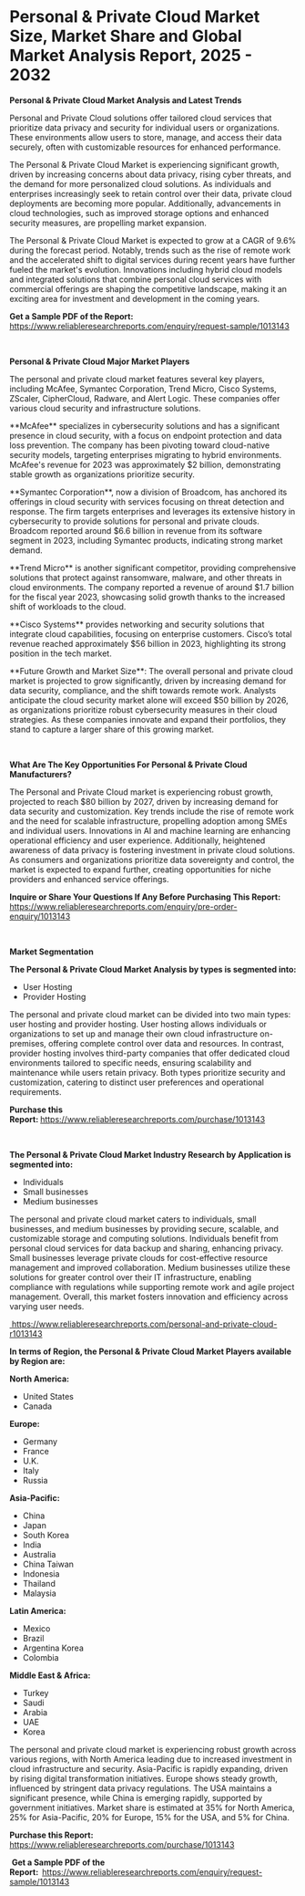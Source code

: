 <p><h1>Personal & Private Cloud Market Size, Market Share and Global Market Analysis Report, 2025 - 2032</h1></p><p><strong>Personal & Private Cloud Market Analysis and Latest Trends</strong></p>
<p><p>Personal and Private Cloud solutions offer tailored cloud services that prioritize data privacy and security for individual users or organizations. These environments allow users to store, manage, and access their data securely, often with customizable resources for enhanced performance.</p><p>The Personal & Private Cloud Market is experiencing significant growth, driven by increasing concerns about data privacy, rising cyber threats, and the demand for more personalized cloud solutions. As individuals and enterprises increasingly seek to retain control over their data, private cloud deployments are becoming more popular. Additionally, advancements in cloud technologies, such as improved storage options and enhanced security measures, are propelling market expansion.</p><p>The Personal & Private Cloud Market is expected to grow at a CAGR of 9.6% during the forecast period. Notably, trends such as the rise of remote work and the accelerated shift to digital services during recent years have further fueled the market's evolution. Innovations including hybrid cloud models and integrated solutions that combine personal cloud services with commercial offerings are shaping the competitive landscape, making it an exciting area for investment and development in the coming years.</p></p>
<p><strong>Get a Sample PDF of the Report:&nbsp;</strong> <a href="https://www.reliableresearchreports.com/enquiry/request-sample/1013143?utm_campaign=2208&utm_medium=2&utm_source=Github&utm_content=ia&utm_term=19042025&utm_id=personal-private-cloud">https://www.reliableresearchreports.com/enquiry/request-sample/1013143</a></p>
<p>&nbsp;</p>
<p><strong>Personal & Private Cloud Major Market Players</strong></p>
<p><p>The personal and private cloud market features several key players, including McAfee, Symantec Corporation, Trend Micro, Cisco Systems, ZScaler, CipherCloud, Radware, and Alert Logic. These companies offer various cloud security and infrastructure solutions.</p><p>**McAfee** specializes in cybersecurity solutions and has a significant presence in cloud security, with a focus on endpoint protection and data loss prevention. The company has been pivoting toward cloud-native security models, targeting enterprises migrating to hybrid environments. McAfee's revenue for 2023 was approximately $2 billion, demonstrating stable growth as organizations prioritize security.</p><p>**Symantec Corporation**, now a division of Broadcom, has anchored its offerings in cloud security with services focusing on threat detection and response. The firm targets enterprises and leverages its extensive history in cybersecurity to provide solutions for personal and private clouds. Broadcom reported around $6.6 billion in revenue from its software segment in 2023, including Symantec products, indicating strong market demand.</p><p>**Trend Micro** is another significant competitor, providing comprehensive solutions that protect against ransomware, malware, and other threats in cloud environments. The company reported a revenue of around $1.7 billion for the fiscal year 2023, showcasing solid growth thanks to the increased shift of workloads to the cloud.</p><p>**Cisco Systems** provides networking and security solutions that integrate cloud capabilities, focusing on enterprise customers. Cisco’s total revenue reached approximately $56 billion in 2023, highlighting its strong position in the tech market.</p><p>**Future Growth and Market Size**: The overall personal and private cloud market is projected to grow significantly, driven by increasing demand for data security, compliance, and the shift towards remote work. Analysts anticipate the cloud security market alone will exceed $50 billion by 2026, as organizations prioritize robust cybersecurity measures in their cloud strategies. As these companies innovate and expand their portfolios, they stand to capture a larger share of this growing market.</p></p>
<p>&nbsp;</p>
<p><strong>What Are The Key Opportunities For Personal & Private Cloud Manufacturers?</strong></p>
<p><p>The Personal and Private Cloud market is experiencing robust growth, projected to reach $80 billion by 2027, driven by increasing demand for data security and customization. Key trends include the rise of remote work and the need for scalable infrastructure, propelling adoption among SMEs and individual users. Innovations in AI and machine learning are enhancing operational efficiency and user experience. Additionally, heightened awareness of data privacy is fostering investment in private cloud solutions. As consumers and organizations prioritize data sovereignty and control, the market is expected to expand further, creating opportunities for niche providers and enhanced service offerings.</p></p>
<p><strong>Inquire or Share Your Questions If Any Before Purchasing This Report:</strong> <a href="https://www.reliableresearchreports.com/enquiry/pre-order-enquiry/1013143?utm_campaign=2208&utm_medium=2&utm_source=Github&utm_content=ia&utm_term=19042025&utm_id=personal-private-cloud">https://www.reliableresearchreports.com/enquiry/pre-order-enquiry/1013143</a></p>
<p>&nbsp;</p>
<p><strong>Market Segmentation</strong></p>
<p><strong>The Personal & Private Cloud Market Analysis by types is segmented into:</strong></p>
<p><ul><li>User Hosting</li><li>Provider Hosting</li></ul></p>
<p><p>The personal and private cloud market can be divided into two main types: user hosting and provider hosting. User hosting allows individuals or organizations to set up and manage their own cloud infrastructure on-premises, offering complete control over data and resources. In contrast, provider hosting involves third-party companies that offer dedicated cloud environments tailored to specific needs, ensuring scalability and maintenance while users retain privacy. Both types prioritize security and customization, catering to distinct user preferences and operational requirements.</p></p>
<p><strong>Purchase this Report:&nbsp;</strong><a href="https://www.reliableresearchreports.com/purchase/1013143?utm_campaign=2208&utm_medium=2&utm_source=Github&utm_content=ia&utm_term=19042025&utm_id=personal-private-cloud">https://www.reliableresearchreports.com/purchase/1013143</a></p>
<p>&nbsp;</p>
<p><strong>The Personal & Private Cloud Market Industry Research by Application is segmented into:</strong></p>
<p><ul><li>Individuals</li><li>Small businesses</li><li>Medium businesses</li></ul></p>
<p><p>The personal and private cloud market caters to individuals, small businesses, and medium businesses by providing secure, scalable, and customizable storage and computing solutions. Individuals benefit from personal cloud services for data backup and sharing, enhancing privacy. Small businesses leverage private clouds for cost-effective resource management and improved collaboration. Medium businesses utilize these solutions for greater control over their IT infrastructure, enabling compliance with regulations while supporting remote work and agile project management. Overall, this market fosters innovation and efficiency across varying user needs.</p></p>
<p><a href="https://www.reliableresearchreports.com/personal-and-private-cloud-r1013143?utm_campaign=2208&utm_medium=2&utm_source=Github&utm_content=ia&utm_term=19042025&utm_id=personal-private-cloud">&nbsp;https://www.reliableresearchreports.com/personal-and-private-cloud-r1013143</a></p>
<p><strong>In terms of Region, the Personal & Private Cloud Market Players available by Region are:</strong></p>
<p>
    <p> <strong> North America: </strong>
        <ul>
            <li>United States</li>
            <li>Canada</li>
        </ul>
        </p> 
    <p> <strong> Europe: </strong>
        <ul>
            <li>Germany</li>
            <li>France</li>
            <li>U.K.</li>
            <li>Italy</li>
            <li>Russia</li>
        </ul>
        </p> 
    <p> <strong> Asia-Pacific: </strong>
        <ul>
            <li>China</li>
            <li>Japan</li>
            <li>South Korea</li>
            <li>India</li>
            <li>Australia</li>
            <li>China Taiwan</li>
            <li>Indonesia</li>
            <li>Thailand</li>
            <li>Malaysia</li>
        </ul>
        </p> 
    <p> <strong> Latin America: </strong>
        <ul>
            <li>Mexico</li>
            <li>Brazil</li>
            <li>Argentina Korea</li>
            <li>Colombia</li>
        </ul>
        </p> 
    <p> <strong> Middle East & Africa: </strong>
        <ul>
            <li>Turkey</li>
            <li>Saudi</li>
            <li>Arabia</li>
            <li>UAE</li>
            <li>Korea</li>
        </ul>
    </p>
    </p>
<p><p>The personal and private cloud market is experiencing robust growth across various regions, with North America leading due to increased investment in cloud infrastructure and security. Asia-Pacific is rapidly expanding, driven by rising digital transformation initiatives. Europe shows steady growth, influenced by stringent data privacy regulations. The USA maintains a significant presence, while China is emerging rapidly, supported by government initiatives. Market share is estimated at 35% for North America, 25% for Asia-Pacific, 20% for Europe, 15% for the USA, and 5% for China.</p></p>
<p><strong>Purchase this Report: </strong><a href="https://www.reliableresearchreports.com/purchase/1013143?utm_campaign=2208&utm_medium=2&utm_source=Github&utm_content=ia&utm_term=19042025&utm_id=personal-private-cloud">https://www.reliableresearchreports.com/purchase/1013143</a></p>
<p>&nbsp;<strong>Get a Sample PDF of the Report:&nbsp;&nbsp;</strong><a href="https://www.reliableresearchreports.com/enquiry/request-sample/1013143?utm_campaign=2208&utm_medium=2&utm_source=Github&utm_content=ia&utm_term=19042025&utm_id=personal-private-cloud">https://www.reliableresearchreports.com/enquiry/request-sample/1013143</a></p>
<p><strong></strong></p>
<p><p></p><p></p><p></p></p>